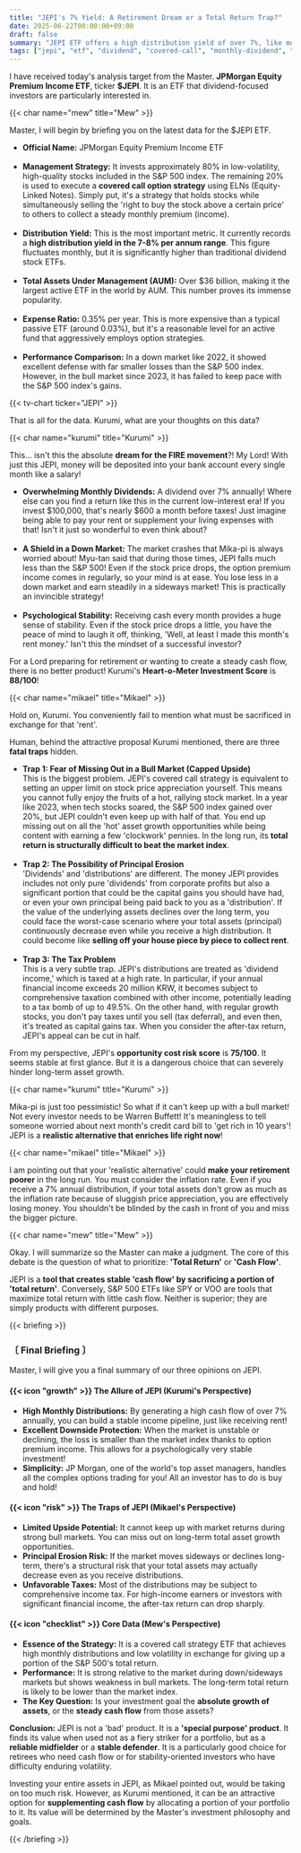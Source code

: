 ```yaml
---
title: "JEPI's 7% Yield: A Retirement Dream or a Total Return Trap?"
date: 2025-06-22T00:00:00+09:00
draft: false
summary: "JEPI ETF offers a high distribution yield of over 7%, like monthly rent. Three unique characters fiercely debate the allure of its covered call strategy against its fatal flaws, including underperformance in bull markets and the risk of principal erosion. Is JEPI truly the best choice for those preparing for retirement?"
tags: ["jepi", "etf", "dividend", "covered-call", "monthly-dividend", "us-stocks"]
---
```


<p>I have received today's analysis target from the Master. <strong>JPMorgan Equity Premium Income ETF</strong>, ticker <strong>$JEPI</strong>. It is an ETF that dividend-focused investors are particularly interested in.</p>

{{< char name="mew" title="Mew" >}}
<p>Master, I will begin by briefing you on the latest data for the $JEPI ETF.</p>
<ul>
    <li><strong>Official Name:</strong> JPMorgan Equity Premium Income ETF</li><br>
    <li><strong>Management Strategy:</strong> It invests approximately 80% in low-volatility, high-quality stocks included in the S&P 500 index. The remaining 20% is used to execute a <strong>covered call option strategy</strong> using ELNs (Equity-Linked Notes). Simply put, it's a strategy that holds stocks while simultaneously selling the 'right to buy the stock above a certain price' to others to collect a steady monthly premium (income).</li><br>
    <li><strong>Distribution Yield:</strong> This is the most important metric. It currently records a <strong>high distribution yield in the 7-8% per annum range</strong>. This figure fluctuates monthly, but it is significantly higher than traditional dividend stock ETFs.</li><br>
    <li><strong>Total Assets Under Management (AUM):</strong> Over $36 billion, making it the largest active ETF in the world by AUM. This number proves its immense popularity.</li><br>
    <li><strong>Expense Ratio:</strong> 0.35% per year. This is more expensive than a typical passive ETF (around 0.03%), but it's a reasonable level for an active fund that aggressively employs option strategies.</li><br>
    <li><strong>Performance Comparison:</strong> In a down market like 2022, it showed excellent defense with far smaller losses than the S&P 500 index. However, in the bull market since 2023, it has failed to keep pace with the S&P 500 index's gains.</li>
</ul>
{{< tv-chart ticker="JEPI" >}}
<p>That is all for the data. Kurumi, what are your thoughts on this data?</p>

{{< char name="kurumi" title="Kurumi" >}}
<p>This... isn't this the absolute <strong>dream for the FIRE movement</strong>?! My Lord! With just this JEPI, money will be deposited into your bank account every single month like a salary!</p>
<ul>
    <li><strong>Overwhelming Monthly Dividends:</strong> A dividend over 7% annually! Where else can you find a return like this in the current low-interest era! If you invest $100,000, that's nearly $600 a month before taxes! Just imagine being able to pay your rent or supplement your living expenses with that! Isn't it just so wonderful to even think about?</li><br>
    <li><strong>A Shield in a Down Market:</strong> The market crashes that Mika-pi is always worried about! Myu-tan said that during those times, JEPI falls much less than the S&P 500! Even if the stock price drops, the option premium income comes in regularly, so your mind is at ease. You lose less in a down market and earn steadily in a sideways market! This is practically an invincible strategy!</li><br>
    <li><strong>Psychological Stability:</strong> Receiving cash every month provides a huge sense of stability. Even if the stock price drops a little, you have the peace of mind to laugh it off, thinking, 'Well, at least I made this month's rent money.' Isn't this the mindset of a successful investor?</li>
</ul>
<p>For a Lord preparing for retirement or wanting to create a steady cash flow, there is no better product! Kurumi's <strong>Heart-o-Meter Investment Score</strong> is <strong>88/100</strong>!</p>

{{< char name="mikael" title="Mikael" >}}
<p>Hold on, Kurumi. You conveniently fail to mention what must be sacrificed in exchange for that 'rent'.</p>
<p>Human, behind the attractive proposal Kurumi mentioned, there are three <strong>fatal traps</strong> hidden.</p>
<ul>
    <li><strong>Trap 1: Fear of Missing Out in a Bull Market (Capped Upside)</strong><br>
    This is the biggest problem. JEPI's covered call strategy is equivalent to setting an upper limit on stock price appreciation yourself. This means you cannot fully enjoy the fruits of a hot, rallying stock market. In a year like 2023, when tech stocks soared, the S&P 500 index gained over 20%, but JEPI couldn't even keep up with half of that. You end up missing out on all the 'hot' asset growth opportunities while being content with earning a few 'clockwork' pennies. In the long run, its <strong>total return is structurally difficult to beat the market index</strong>.</li><br>
    <li><strong>Trap 2: The Possibility of Principal Erosion</strong><br>
    'Dividends' and 'distributions' are different. The money JEPI provides includes not only pure 'dividends' from corporate profits but also a significant portion that could be the capital gains you should have had, or even your own principal being paid back to you as a 'distribution'. If the value of the underlying assets declines over the long term, you could face the worst-case scenario where your total assets (principal) continuously decrease even while you receive a high distribution. It could become like <strong>selling off your house piece by piece to collect rent</strong>.</li><br>
    <li><strong>Trap 3: The Tax Problem</strong><br>
    This is a very subtle trap. JEPI's distributions are treated as 'dividend income,' which is taxed at a high rate. In particular, if your annual financial income exceeds 20 million KRW, it becomes subject to comprehensive taxation combined with other income, potentially leading to a tax bomb of up to 49.5%. On the other hand, with regular growth stocks, you don't pay taxes until you sell (tax deferral), and even then, it's treated as capital gains tax. When you consider the after-tax return, JEPI's appeal can be cut in half.</li>
</ul>
<p>From my perspective, JEPI's <strong>opportunity cost risk score</strong> is <strong>75/100</strong>. It seems stable at first glance. But it is a dangerous choice that can severely hinder long-term asset growth.</p>

{{< char name="kurumi" title="Kurumi" >}}
<p>Mika-pi is just too pessimistic! So what if it can't keep up with a bull market! Not every investor needs to be Warren Buffett! It's meaningless to tell someone worried about next month's credit card bill to 'get rich in 10 years'! JEPI is a <strong>realistic alternative that enriches life right now</strong>!</p>

{{< char name="mikael" title="Mikael" >}}
<p>I am pointing out that your 'realistic alternative' could <strong>make your retirement poorer</strong> in the long run. You must consider the inflation rate. Even if you receive a 7% annual distribution, if your total assets don't grow as much as the inflation rate because of sluggish price appreciation, you are effectively losing money. You shouldn't be blinded by the cash in front of you and miss the bigger picture.</p>

{{< char name="mew" title="Mew" >}}
<p>Okay. I will summarize so the Master can make a judgment. The core of this debate is the question of what to prioritize: <strong>'Total Return'</strong> or <strong>'Cash Flow'</strong>.</p>
<p>JEPI is a <strong>tool that creates stable 'cash flow' by sacrificing a portion of 'total return'</strong>. Conversely, S&P 500 ETFs like SPY or VOO are tools that maximize total return with little cash flow. Neither is superior; they are simply products with different purposes.</p>

{{< briefing >}}
<h3><strong>〔 Final Briefing 〕</strong></h3>
<p>Master, I will give you a final summary of our three opinions on JEPI.</p>

<h4><span class="svg-icon">{{< icon "growth" >}}</span> The Allure of JEPI (Kurumi's Perspective)</h4>
<ul>
    <li><strong>High Monthly Distributions:</strong> By generating a high cash flow of over 7% annually, you can build a stable income pipeline, just like receiving rent!</li>
    <li><strong>Excellent Downside Protection:</strong> When the market is unstable or declining, the loss is smaller than the market index thanks to option premium income. This allows for a psychologically very stable investment!</li>
    <li><strong>Simplicity:</strong> JP Morgan, one of the world's top asset managers, handles all the complex options trading for you! All an investor has to do is buy and hold!</li>
</ul>

<h4><span class="svg-icon">{{< icon "risk" >}}</span> The Traps of JEPI (Mikael's Perspective)</h4>
<ul>
    <li><strong>Limited Upside Potential:</strong> It cannot keep up with market returns during strong bull markets. You can miss out on long-term total asset growth opportunities.</li>
    <li><strong>Principal Erosion Risk:</strong> If the market moves sideways or declines long-term, there's a structural risk that your total assets may actually decrease even as you receive distributions.</li>
    <li><strong>Unfavorable Taxes:</strong> Most of the distributions may be subject to comprehensive income tax. For high-income earners or investors with significant financial income, the after-tax return can drop sharply.</li>
</ul>

<h4><span class="svg-icon">{{< icon "checklist" >}}</span> Core Data (Mew's Perspective)</h4>
<ul>
    <li><strong>Essence of the Strategy:</strong> It is a covered call strategy ETF that achieves high monthly distributions and low volatility in exchange for giving up a portion of the S&P 500's total return.</li>
    <li><strong>Performance:</strong> It is strong relative to the market during down/sideways markets but shows weakness in bull markets. The long-term total return is likely to be lower than the market index.</li>
    <li><strong>The Key Question:</strong> Is your investment goal the <strong>absolute growth of assets</strong>, or the <strong>steady cash flow</strong> from those assets?</li>
</ul>

<div class="final-conclusion">
    <p><strong>Conclusion:</strong> JEPI is not a 'bad' product. It is a <strong>'special purpose' product</strong>. It finds its value when used not as a fiery striker for a portfolio, but as a <strong>reliable midfielder</strong> or a <strong>stable defender</strong>. It is a particularly good choice for retirees who need cash flow or for stability-oriented investors who have difficulty enduring volatility.</p>
    <p>Investing your entire assets in JEPI, as Mikael pointed out, would be taking on too much risk. However, as Kurumi mentioned, it can be an attractive option for <strong>supplementing cash flow</strong> by allocating a portion of your portfolio to it. Its value will be determined by the Master's investment philosophy and goals.</p>
</div>
{{< /briefing >}}